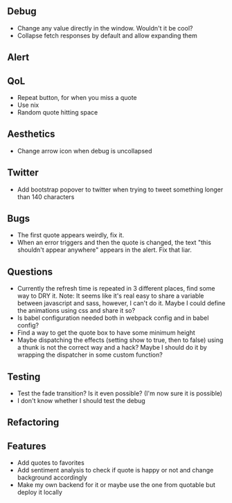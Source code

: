 ## Debug
* Change any value directly in the window. Wouldn't it be cool?
* Collapse fetch responses by default and allow expanding them

## Alert

## QoL
* Repeat button, for when you miss a quote
* Use nix
* Random quote hitting space

## Aesthetics
* Change arrow icon when debug is uncollapsed

## Twitter
* Add bootstrap popover to twitter when trying to tweet something longer than 140 characters

## Bugs
* The first quote appears weirdly, fix it.
* When an error triggers and then the quote is changed, the text "this shouldn't appear anywhere" appears in the alert. Fix that liar.

## Questions
* Currently the refresh time is repeated in 3 different places, find some way to DRY it. Note: It seems like it's real easy to share a variable between javascript and sass, however, I can't do it. Maybe I could define the animations using css and share it so?
* Is babel configuration needed both in webpack config and in babel config?
* Find a way to get the quote box to have some minimum height
* Maybe dispatching the effects (setting show to true, then to false) using a thunk is not the correct way and a hack? Maybe I should do it by wrapping the dispatcher in some custom function?

## Testing
* Test the fade transition? Is it even possible? (I'm now sure it is possible)
* I don't know whether I should test the debug

## Refactoring

## Features
* Add quotes to favorites
* Add sentiment analysis to check if quote is happy or not and change background accordingly
* Make my own backend for it or maybe use the one from quotable but deploy it locally
